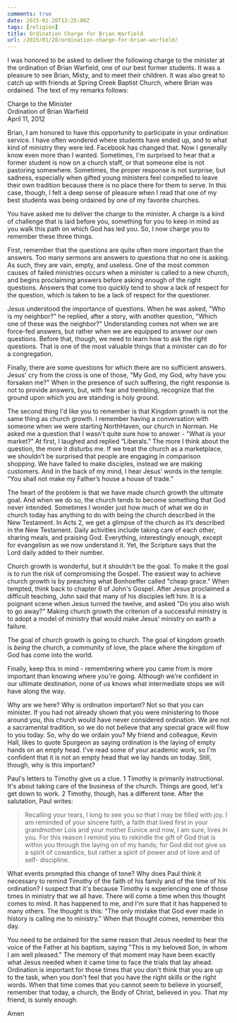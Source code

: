 ```yaml
---
comments: true
date: 2015-01-20T13:25:00Z
tags: [religion]
title: Ordination Charge for Brian Warfield
url: /2015/01/20/ordination-charge-for-brian-warfield/
---
```


I was honored to be asked to deliver the following charge to the minister at the ordination of Brian Warfield, one of our best former students. It was a pleasure to see Brian, Misty, and to meet their children. It was also great to catch up with friends at Spring Creek Baptist Church, where Brian was ordained. The text of my remarks follows:  

Charge to the Minister  
Ordination of Brian Warfield  
April 11, 2012





Brian, I am honored to have this opportunity to participate in your ordination service. I have often wondered where students have ended up, and to what kind of ministry they were led. Facebook has changed that. Now I generally know even more than I wanted. Sometimes, I'm surprised to hear that a former student is now on a church staff, or that someone else is not pastoring somewhere. Sometimes, the proper response is not surprise, but sadness, especially when gifted young ministers feel compelled to leave their own tradition because there is no place there for them to serve. In this case, though, I felt a deep sense of pleasure when I read that one of my best students was being ordained by one of my favorite churches. 

You have asked me to deliver the charge to the minister. A charge is a kind of challenge that is laid before you, something for you to keep in mind as you walk this path on which God has led you. So, I now charge you to remember these three things.

First, remember that the questions are quite often more important than the answers. Too many sermons are answers to questions that no one is asking. As such, they are vain, empty, and useless. One of the most common causes of failed ministries occurs when a minister is called to a new church, and begins proclaiming answers before asking enough of the right questions. Answers that come too quickly tend to show a lack of respect for the question, which is taken to be a lack of respect for the questioner.

Jesus understood the importance of questions. When he was asked, "Who is my neighbor?" he replied, after a story, with another question, "Which one of these was the neighbor?" Understanding comes not when we are force-fed answers, but rather when we are equipped to answer our own questions. Before that, though, we need to learn how to ask the right questions. That is one of the most valuable things that a minister can do for a congregation.

Finally, there are some questions for which there are no sufficient answers. Jesus' cry from the cross is one of those, "My God, my God, why have you forsaken me?" When in the presence of such suffering, the right response is not to provide answers, but, with fear and trembling, recognize that the ground upon which you are standing is holy ground.

The second thing I'd like you to remember is that Kingdom growth is not the same thing as church growth. I remember having a conversation with someone when we were starting NorthHaven, our church in Norman. He asked me a question that I wasn't quite sure how to answer - "What is your market?" At first, I laughed and replied “Liberals.” The more I think about the question, the more it disturbs me. If we treat the church as a marketplace, we shouldn’t be surprised that people are engaging in comparison shopping. We have failed to make disciples, instead we are making customers. And in the back of my mind, I hear Jesus’ words in the temple: “You shall not make my Father’s house a house of trade.”

The heart of the problem is that we have made church growth the ultimate goal. And when we do so, the church tends to become something that God never intended.  Sometimes I wonder just how much of what we do in church today has anything to do with being the church described in the New Testament. In Acts 2, we get a glimpse of the church as it’s described in the New Testament. Daily activities include taking care of each other, sharing meals, and praising God. Everything, interestingly enough, except for evangelism as we now understand it. Yet, the Scripture says that the Lord daily added to their number. 

Church growth is wonderful, but it shouldn't be the goal. To make it the goal is to run the risk of compromising the Gospel. The easiest way to achieve church growth is by preaching what Bonhoeffer called "cheap grace."  When tempted, think back to chapter  6 of John's Gospel. After Jesus proclaimed a difficult teaching, John said that many of his disciples left him. It is a poignant scene when Jesus turned the twelve, and asked "Do you also wish to go away?" Making church growth the criterion of a successful ministry is to adopt a model of ministry that would make Jesus' ministry on earth a failure. 

The goal of church growth is going to church. The goal of kingdom growth is *being* the church, a community of love, the place where the kingdom of God has come into the world. 

Finally, keep this in mind - remembering where you came from is more important than knowing where you're going. Although we're confident in our ultimate destination, none of us knows what intermediate stops we will have along the way. 

Why are we here? Why is ordination important? Not so that you can minister. If you had not already shown that you were ministering to those around you, this church would have never considered ordination. We are not a sacramental tradition, so we do not believe that any special grace will flow to you today. So, why do we ordain you? My friend and colleague, Kevin Hall, likes to quote Spurgeon as saying ordination is the laying of empty hands on an empty head. I've read some of your academic work, so I'm confident that it is not an empty head that we lay hands on today. Still, though, why is this important? 

Paul's letters to Timothy give us a clue. 1 Timothy is primarily instructional. It's about taking care of the business of the church. Things are good, let's get down to work. 2 Timothy, though, has a different tone. After the salutation, Paul writes: 

>Recalling your tears, I long to see you so that I may be filled with joy. I am reminded of your sincere faith, a faith that lived first in your grandmother Lois and your mother Eunice and now, I am sure, lives in you. For this reason I remind you to rekindle the gift of God that is within you through the laying on of my hands; for God did not give us a spirit of cowardice, but rather a spirit of power and of love and of self- discipline.

What events prompted this change of tone? Why does Paul think it necessary to remind Timothy of the faith of his family and of the time of his ordination? I suspect that it's because Timothy is experiencing one of those times in ministry that we all have. There will come a time when this thought comes to mind. It has happened to me, and I'm sure that it has happened to many others. The thought is this: "The only mistake that God ever made in history is calling me to ministry." When that thought comes, remember this day. 

You need to be ordained for the same reason that Jesus needed to hear the voice of the Father at his baptism, saying "This is my beloved Son, in whom I am well pleased." The memory of that moment may have been exactly what Jesus needed when it came time to face the trials that lay ahead. Ordination is important for those times that you don't think that you are up to the task, when you don't feel that you have the right skills or the right words. When that time comes that you cannot seem to believe in yourself, remember that today, a church, the Body of Christ, believed in you. That my friend, is surely enough.

Amen
